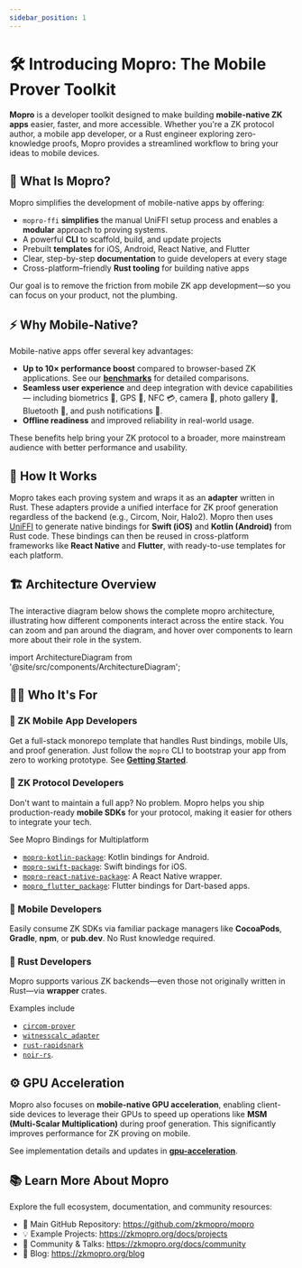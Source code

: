```yaml
---
sidebar_position: 1
---
```


# 🛠️ Introducing Mopro: The Mobile Prover Toolkit

**Mopro** is a developer toolkit designed to make building **mobile-native ZK apps** easier, faster, and more accessible. Whether you're a ZK protocol author, a mobile app developer, or a Rust engineer exploring zero-knowledge proofs, Mopro provides a streamlined workflow to bring your ideas to mobile devices.

## 🚀 What Is Mopro?

Mopro simplifies the development of mobile-native apps by offering:

-   `mopro-ffi` **simplifies** the manual UniFFI setup process and enables a **modular** approach to proving systems.
-   A powerful **CLI** to scaffold, build, and update projects
-   Prebuilt **templates** for iOS, Android, React Native, and Flutter
-   Clear, step-by-step **documentation** to guide developers at every stage
-   Cross-platform–friendly **Rust tooling** for building native apps

Our goal is to remove the friction from mobile ZK app development—so you can focus on your product, not the plumbing.

## ⚡ Why Mobile-Native?

Mobile-native apps offer several key advantages:

-   **Up to 10× performance boost** compared to browser-based ZK applications. See our [**benchmarks**](performance) for detailed comparisons.
-   **Seamless user experience** and deep integration with device capabilities — including biometrics 🫆, GPS 📍, NFC 💳, camera 📸, photo gallery 🌅, Bluetooth 🛜, and push notifications 🔔.
-   **Offline readiness** and improved reliability in real-world usage.

These benefits help bring your ZK protocol to a broader, more mainstream audience with better performance and usability.

## 🔧 How It Works

Mopro takes each proving system and wraps it as an **adapter** written in Rust. These adapters provide a unified interface for ZK proof generation regardless of the backend (e.g., Circom, Noir, Halo2). Mopro then uses [UniFFI](https://github.com/mozilla/uniffi-rs) to generate native bindings for **Swift (iOS)** and **Kotlin (Android)** from Rust code. These bindings can then be reused in cross-platform frameworks like **React Native** and **Flutter**, with ready-to-use templates for each platform.

## 🏗️ Architecture Overview

The interactive diagram below shows the complete mopro architecture, illustrating how different components interact across the entire stack. You can zoom and pan around the diagram, and hover over components to learn more about their role in the system.

import ArchitectureDiagram from '@site/src/components/ArchitectureDiagram';

<ArchitectureDiagram />

## 👩‍💻 Who It's For

### 📱 ZK Mobile App Developers

Get a full-stack monorepo template that handles Rust bindings, mobile UIs, and proof generation. Just follow the `mopro` CLI to bootstrap your app from zero to working prototype. See [**Getting Started**](getting-started).

### 🔐 ZK Protocol Developers

Don't want to maintain a full app? No problem. Mopro helps you ship production-ready **mobile SDKs** for your protocol, making it easier for others to integrate your tech.

See Mopro Bindings for Multiplatform

-   [`mopro-kotlin-package`](https://github.com/zkmopro/mopro-kotlin-package): Kotlin bindings for Android.
-   [`mopro-swift-package`](https://github.com/zkmopro/mopro-swift-package): Swift bindings for iOS.
-   [`mopro-react-native-package`](https://github.com/zkmopro/mopro-react-native-package): A React Native wrapper.
-   [`mopro_flutter_package`](https://github.com/zkmopro/mopro_flutter_package): Flutter bindings for Dart-based apps.

### 📲 Mobile Developers

Easily consume ZK SDKs via familiar package managers like **CocoaPods**, **Gradle**, **npm**, or **pub.dev**. No Rust knowledge required.

### 🦀 Rust Developers

Mopro supports various ZK backends—even those not originally written in Rust—via **wrapper** crates.

Examples include

-   [`circom-prover`](https://github.com/zkmopro/mopro/tree/main/circom-prover)
-   [`witnesscalc_adapter`](https://github.com/zkmopro/witnesscalc_adapter/tree/main/witnesscalc_adapter)
-   [`rust-rapidsnark`](https://github.com/zkmopro/rust-rapidsnark/tree/main)
-   [`noir-rs`](https://github.com/zkmopro/noir-rs).

## ⚙️ GPU Acceleration

Mopro also focuses on **mobile-native GPU acceleration**, enabling client-side devices to leverage their GPUs to speed up operations like **MSM (Multi-Scalar Multiplication)** during proof generation. This significantly improves performance for ZK proving on mobile.

See implementation details and updates in [**gpu-acceleration**](https://github.com/zkmopro/gpu-acceleration).

## 📚 Learn More About Mopro

Explore the full ecosystem, documentation, and community resources:

-   📱 Main GitHub Repository: https://github.com/zkmopro/mopro
-   💡 Example Projects: https://zkmopro.org/docs/projects
-   💬 Community & Talks: https://zkmopro.org/docs/community
-   📰 Blog: https://zkmopro.org/blog
